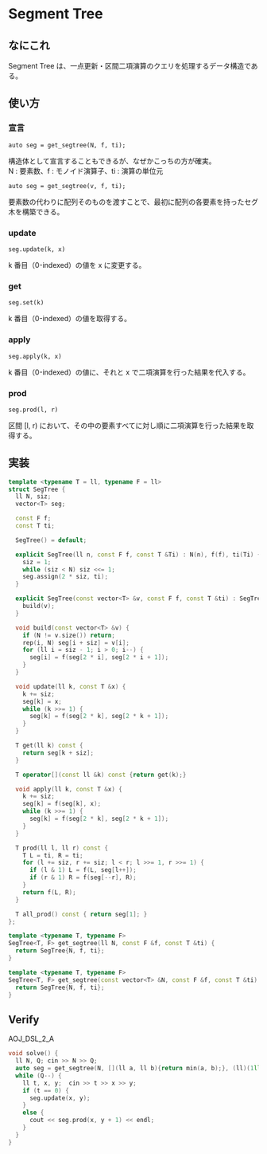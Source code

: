 # Segment Tree

## なにこれ
Segment Tree は、一点更新・区間二項演算のクエリを処理するデータ構造である。

## 使い方
### 宣言
```
auto seg = get_segtree(N, f, ti);
```
構造体として宣言することもできるが、なぜかこっちの方が確実。<br>
N : 要素数、f : モノイド演算子、ti : 演算の単位元

```
auto seg = get_segtree(v, f, ti);
```
要素数の代わりに配列そのものを渡すことで、最初に配列の各要素を持ったセグ木を構築できる。

### update
```
seg.update(k, x)
```
k 番目（0-indexed）の値を x に変更する。

### get
```
seg.set(k)
```
k 番目（0-indexed）の値を取得する。

### apply
```
seg.apply(k, x)
```
k 番目（0-indexed）の値に、それと x で二項演算を行った結果を代入する。

### prod
```
seg.prod(l, r)
```
区間 [l, r) において、その中の要素すべてに対し順に二項演算を行った結果を取得する。

## 実装
```cpp
template <typename T = ll, typename F = ll>
struct SegTree {
  ll N, siz;
  vector<T> seg;

  const F f;
  const T ti;

  SegTree() = default;

  explicit SegTree(ll n, const F f, const T &Ti) : N(n), f(f), ti(Ti) {
    siz = 1;
    while (siz < N) siz <<= 1;
    seg.assign(2 * siz, ti);
  }

  explicit SegTree(const vector<T> &v, const F f, const T &ti) : SegTree((ll)v.size(), f, ti) {
    build(v);
  }

  void build(const vector<T> &v) {
    if (N != v.size()) return;
    rep(i, N) seg[i + siz] = v[i];
    for (ll i = siz - 1; i > 0; i--) {
      seg[i] = f(seg[2 * i], seg[2 * i + 1]);
    }
  }

  void update(ll k, const T &x) {
    k += siz;
    seg[k] = x;
    while (k >>= 1) {
      seg[k] = f(seg[2 * k], seg[2 * k + 1]);
    }
  }

  T get(ll k) const {
    return seg[k + siz];
  }

  T operator[](const ll &k) const {return get(k);}

  void apply(ll k, const T &x) {
    k += siz;
    seg[k] = f(seg[k], x);
    while (k >>= 1) {
      seg[k] = f(seg[2 * k], seg[2 * k + 1]);
    }
  }

  T prod(ll l, ll r) const {
    T L = ti, R = ti;
    for (l += siz, r += siz; l < r; l >>= 1, r >>= 1) {
      if (l & 1) L = f(L, seg[l++]);
      if (r & 1) R = f(seg[--r], R);
    }
    return f(L, R);
  }

  T all_prod() const { return seg[1]; }
};

template <typename T, typename F>
SegTree<T, F> get_segtree(ll N, const F &f, const T &ti) {
  return SegTree{N, f, ti};
}

template <typename T, typename F>
SegTree<T, F> get_segtree(const vector<T> &N, const F &f, const T &ti) {
  return SegTree{N, f, ti};
}
```

## Verify
AOJ_DSL_2_A
```cpp
void solve() {
  ll N, Q; cin >> N >> Q;
  auto seg = get_segtree(N, [](ll a, ll b){return min(a, b);}, (ll)(1ll<<31)-1);
  while (Q--) {
    ll t, x, y;  cin >> t >> x >> y;
    if (t == 0) {
      seg.update(x, y);
    }
    else {
      cout << seg.prod(x, y + 1) << endl;
    }
  }
}
```
